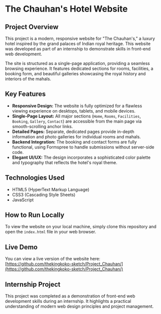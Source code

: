 # The Chauhan's Hotel Website

## Project Overview
This project is a modern, responsive website for "The Chauhan's," a luxury hotel inspired by the grand palaces of Indian royal heritage. This website was developed as part of an internship to demonstrate skills in front-end web development.

The site is structured as a single-page application, providing a seamless browsing experience. It features dedicated sections for rooms, facilities, a booking form, and beautiful galleries showcasing the royal history and interiors of the mahals.

## Key Features
- **Responsive Design:** The website is fully optimized for a flawless viewing experience on desktops, tablets, and mobile devices.
- **Single-Page Layout:** All major sections (`Home`, `Rooms`, `Facilities`, `Booking`, `Gallery`, `Contact`) are accessible from the main page via smooth-scrolling anchor links.
- **Detailed Pages:** Separate, dedicated pages provide in-depth information and photo galleries for individual rooms and mahals.
- **Backend Integration:** The booking and contact forms are fully functional, using Formspree to handle submissions without server-side code.
- **Elegant UI/UX:** The design incorporates a sophisticated color palette and typography that reflects the hotel's royal theme.

## Technologies Used
- HTML5 (HyperText Markup Language)
- CSS3 (Cascading Style Sheets)
- JavaScript

## How to Run Locally
To view the website on your local machine, simply clone this repository and open the `index.html` file in your web browser.

## Live Demo
You can view a live version of the website here:
[https://github.com/thekingkoko-sketch/Project_Chauhan/](https://github.com/thekingkoko-sketch/Project_Chauhan/)

## Internship Project
This project was completed as a demonstration of front-end web development skills during an internship. It highlights a practical understanding of modern web design principles and project management.
